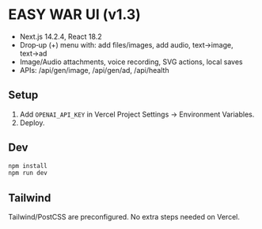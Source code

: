 # EASY WAR UI (v1.3)

- Next.js 14.2.4, React 18.2
- Drop‑up (+) menu with: add files/images, add audio, text→image, text→ad
- Image/Audio attachments, voice recording, SVG actions, local saves
- APIs: /api/gen/image, /api/gen/ad, /api/health

## Setup
1) Add `OPENAI_API_KEY` in Vercel Project Settings → Environment Variables.
2) Deploy.

## Dev
```bash
npm install
npm run dev
```


## Tailwind
Tailwind/PostCSS are preconfigured. No extra steps needed on Vercel.
